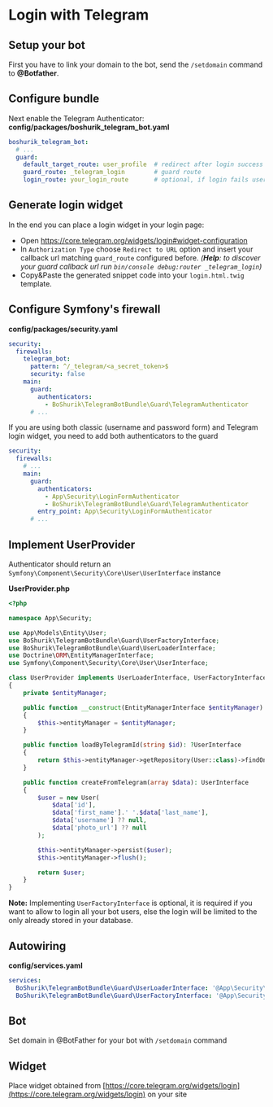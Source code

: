# Login with Telegram


## Setup your bot

First you have to link your domain to the bot,
send the `/setdomain` command to **@Botfather**.


## Configure bundle

Next enable the Telegram Authenticator:
**config/packages/boshurik_telegram_bot.yaml**
```yaml
boshurik_telegram_bot:
  # ...
  guard:
    default_target_route: user_profile  # redirect after login success
    guard_route: _telegram_login        # guard route
    login_route: your_login_route       # optional, if login fails user will be redirected there
```

## Generate login widget

In the end you can place a login widget in your login page:
- Open https://core.telegram.org/widgets/login#widget-configuration
- In `Authorization Type` choose `Redirect to URL` option and insert your callback url matching `guard_route` configured before.
  *(**Help**: to discover your guard callback url run `bin/console debug:router _telegram_login`)*
- Copy&Paste the generated snippet code into your `login.html.twig` template.


## Configure Symfony's firewall

**config/packages/security.yaml**
```yaml
security:
  firewalls:
    telegram_bot:
      pattern: ^/_telegram/<a_secret_token>$
      security: false
    main:
      guard: 
        authenticators:
          - BoShurik\TelegramBotBundle\Guard\TelegramAuthenticator
      # ...
```

If you are using both classic (username and password form) and Telegram login widget,
you need to add both authenticators to the guard
```yaml
security:
  firewalls:
    # ...
    main:
      guard:
        authenticators:
          - App\Security\LoginFormAuthenticator
          - BoShurik\TelegramBotBundle\Guard\TelegramAuthenticator
        entry_point: App\Security\LoginFormAuthenticator
      # ...
```

## Implement UserProvider

Authenticator should return an `Symfony\Component\Security\Core\User\UserInterface` instance

**UserProvider.php**
```php
<?php

namespace App\Security;

use App\Models\Entity\User;
use BoShurik\TelegramBotBundle\Guard\UserFactoryInterface;
use BoShurik\TelegramBotBundle\Guard\UserLoaderInterface;
use Doctrine\ORM\EntityManagerInterface;
use Symfony\Component\Security\Core\User\UserInterface;

class UserProvider implements UserLoaderInterface, UserFactoryInterface
{
    private $entityManager;

    public function __construct(EntityManagerInterface $entityManager)
    {
        $this->entityManager = $entityManager;
    }

    public function loadByTelegramId(string $id): ?UserInterface
    {
        return $this->entityManager->getRepository(User::class)->findOneBy(['telegram.id' => $id]);
    }

    public function createFromTelegram(array $data): UserInterface
    {
        $user = new User(
            $data['id'],
            $data['first_name'].' '.$data['last_name'],
            $data['username'] ?? null,
            $data['photo_url'] ?? null
        );

        $this->entityManager->persist($user);
        $this->entityManager->flush();

        return $user;
    }
}
```

**Note:** Implementing `UserFactoryInterface` is optional,
  it is required if you want to allow to login all your bot users,
  else the login will be limited to the only already stored in your database.


## Autowiring

**config/services.yaml**
```yaml
services:
  BoShurik\TelegramBotBundle\Guard\UserLoaderInterface: '@App\Security\UserProvider'
  BoShurik\TelegramBotBundle\Guard\UserFactoryInterface: '@App\Security\UserProvider'
```

## Bot

Set domain in @BotFather for your bot with `/setdomain` command

## Widget

Place widget obtained from [https://core.telegram.org/widgets/login](https://core.telegram.org/widgets/login) on your site